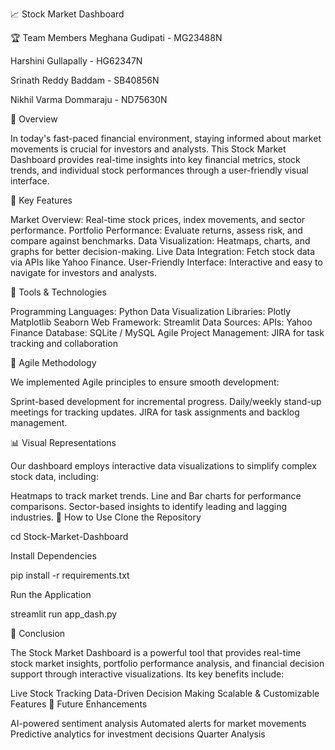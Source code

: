 📈 Stock Market Dashboard

🏆 Team Members Meghana Gudipati - MG23488N

Harshini Gullapally - HG62347N

Srinath Reddy Baddam - SB40856N

Nikhil Varma Dommaraju - ND75630N

📌 Overview

In today's fast-paced financial environment, staying informed about market movements is crucial for investors and analysts. This Stock Market Dashboard provides real-time insights into key financial metrics, stock trends, and individual stock performances through a user-friendly visual interface.

🎯 Key Features

Market Overview: Real-time stock prices, index movements, and sector performance. Portfolio Performance: Evaluate returns, assess risk, and compare against benchmarks. Data Visualization: Heatmaps, charts, and graphs for better decision-making. Live Data Integration: Fetch stock data via APIs like Yahoo Finance. User-Friendly Interface: Interactive and easy to navigate for investors and analysts.

🔧 Tools & Technologies

Programming Languages: Python Data Visualization Libraries: Plotly Matplotlib Seaborn Web Framework: Streamlit Data Sources: APIs: Yahoo Finance Database: SQLite / MySQL Agile Project Management: JIRA for task tracking and collaboration

🔄 Agile Methodology

We implemented Agile principles to ensure smooth development:

Sprint-based development for incremental progress. Daily/weekly stand-up meetings for tracking updates. JIRA for task assignments and backlog management.

📊 Visual Representations

Our dashboard employs interactive data visualizations to simplify complex stock data, including:

Heatmaps to track market trends.
Line and Bar charts for performance comparisons.
Sector-based insights to identify leading and lagging industries.
📌 How to Use Clone the Repository

cd Stock-Market-Dashboard

Install Dependencies

pip install -r requirements.txt

Run the Application

streamlit run app_dash.py

🏁 Conclusion

The Stock Market Dashboard is a powerful tool that provides real-time stock market insights, portfolio performance analysis, and financial decision support through interactive visualizations. Its key benefits include:

Live Stock Tracking
Data-Driven Decision Making
Scalable & Customizable Features
🚀 Future Enhancements

AI-powered sentiment analysis
Automated alerts for market movements
Predictive analytics for investment decisions
Quarter Analysis
